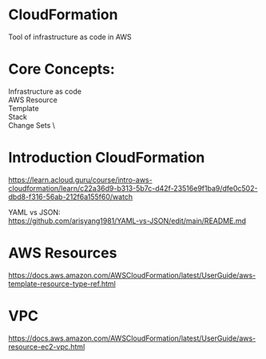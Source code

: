 # CloudFormation
Tool of infrastructure as code in AWS

# Core Concepts: 
Infrastructure as code \
AWS Resource \
Template \
Stack \
Change Sets \

	

# Introduction CloudFormation
https://learn.acloud.guru/course/intro-aws-cloudformation/learn/c22a36d9-b313-5b7c-d42f-23516e9f1ba9/dfe0c502-dbd8-f316-56ab-212f6a155f60/watch

YAML vs JSON: \
https://github.com/arisyang1981/YAML-vs-JSON/edit/main/README.md

# AWS Resources 
https://docs.aws.amazon.com/AWSCloudFormation/latest/UserGuide/aws-template-resource-type-ref.html

# VPC
https://docs.aws.amazon.com/AWSCloudFormation/latest/UserGuide/aws-resource-ec2-vpc.html 
